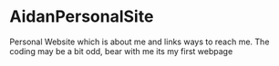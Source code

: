 ﻿# AidanPersonalSite
Personal Website which is about me and links ways to reach me.
The coding may be a bit odd, bear with me its my first webpage
